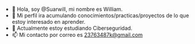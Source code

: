 - 👋 Hola, soy @Suarwill, mi nombre es William.
- 👀 Mi perfil ira acumulando conocimientos/practicas/proyectos de lo que estoy interesado en aprender.
- 🌱 Actualmente estoy estudiando Ciberseguridad.
- 📫 Mi contacto por correo es 23763487k@gmail.com

<!---
Este es un repositorio especial, el cual tiene mi perfil principal.
You can click the Preview link to take a look at your changes.
--->
